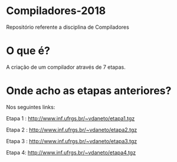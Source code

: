 # Compiladores-2018
Repositório referente a disciplina de Compiladores

# O que é?
A criação de um compilador através de 7 etapas. 

# Onde acho as etapas anteriores?
Nos seguintes links:

Etapa 1 : <http://www.inf.ufrgs.br/~vdaneto/etapa1.tgz>

Etapa 2 : <http://www.inf.ufrgs.br/~vdaneto/etapa2.tgz>

Etapa 3 : <http://www.inf.ufrgs.br/~vdaneto/etapa3.tgz>

Etapa 4: <http://www.inf.ufrgs.br/~vdaneto/etapa4.tgz>
